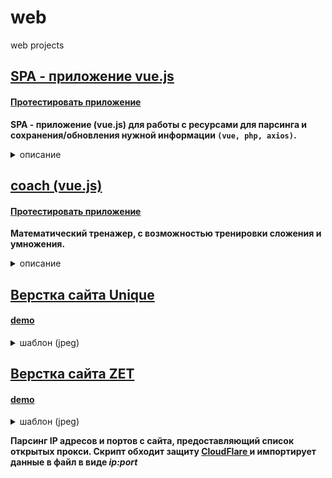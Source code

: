 # web
web projects
<h2> <a href="https://github.com/mikenmsl/web/tree/master/vueProject/IPS" >SPA - приложение vue.js</a></h2>
 <h4><a href="http://zotov.mcdir.ru/index.html">Протестировать приложение</a></h4>
 <p><b> 
 SPA - приложение (vue.js) для работы с ресурсами для парсинга и сохранения/обновления нужной информации <code>(vue, php, axios)</code>.
 </b></p>
 <details>
<summary>описание</summary>
 <p><b> 
 SPA - приложение (vue.js) для работы с ресурсами для парсинга и сохранения/обновления нужной информации <code>(vue, php, axios)</code>.
 </b></p>
 <p>Для обращения к базе данных на сервере, созданы api функции на языке php, к которым обращаемся POST запросами (axios).
 При запуске приложения открывается таблица источников, каждый источник имеет свои ссылки (url) по которым и осуществляется парсинг и сохранение информации.</br>
Парсинг данных осуществляется на сервере с помощью библиотеки simple_html_dom.php</p>
 <ul><b>Опции: </b>
 <li>Смена цветовой схемы (доступна светлая и темная, которая стоит по умолчанию)</li>
 <li>Сортировка таблицы источников по любому столбцу (в прямом и обратном направлении)</li>
 <li>Расширенный поиск в таблице источников по любым полям</li>
 <li>Создание, удаление и редактирование таблиц</li>
 <li>Гибкий парсинг информации</li>
 <li><details>
<summary>схема БД (нажать)</summary>
  <p><img src="http://i.mcgl.ru/HoRD9D6wjJ" alt=""></p>
</details></li>
</ul>
 <ul><b>Компоненты: </b>
  <li> <a href="https://github.com/mikenmsl/web/blob/master/vueProject/IPS/src/App.vue" >App.vue </a> -	родитель </li>
 <li> <a href="https://github.com/mikenmsl/web/blob/master/vueProject/IPS/src/components/MainTableScreen.vue" >MainTableScreen.vue </a> -	интерфейс для работы с таблицей ресурсов</li>
        <li> <a href="https://github.com/mikenmsl/web/blob/master/vueProject/IPS/src/components/SourceTableScreen.vue" >SourceTableScreen.vue </a> -	интерфейс для работы с таблицей ссылкой (url)</li>
 <li> <a href="https://github.com/mikenmsl/web/blob/master/vueProject/IPS/src/components/ViewDate.vue" >ViewDate.vue </a> -	интерфейс для работы с данными и парсингом информации</li>
 <li> <a href="https://github.com/mikenmsl/web/blob/master/vueProject/IPS/ajax.php" >ajax.php </a> -	API функции для работы с базой данных </li>
 <li> <a href="https://github.com/mikenmsl/web/blob/master/vueProject/IPS/src/main.js" >main.js </a> -	регистрация компонентов vue</li>
    </ul>
    </details>
<div>
 <div>
 <h2>
        <a href="https://github.com/mikenmsl/web/tree/master/vueProject/coach" >coach (vue.js)</a>
    </h2>
  <h4><a href="http://zotov.mcdir.ru/coach/index.html">Протестировать приложение</a></h4>
  <p><b> 
 Математический тренажер, с возможностью тренировки сложения и умножения.
 </b></p>
   <details>
<summary>описание</summary>
<p><b> 
 Математический тренажер, с возможностью тренировки сложения и умножения.
 </b></p>
  
 <ul><b>Компоненты: </b>
  <li> <a href="https://github.com/mikenmsl/web/blob/master/vueProject/coach/src/App.vue" >App </a> -	родитель </li>
 <li> <a href="https://github.com/mikenmsl/web/blob/master/vueProject/coach/src/components/Message.vue" >Message </a> -	отвечает за сообщения результата решения примера</li>
        <li> <a href="https://github.com/mikenmsl/web/blob/master/vueProject/coach/src/components/Question.vue" >Question </a> -	генерация и вывод примера</li>
 <li> <a href="https://github.com/mikenmsl/web/blob/master/vueProject/coach/src/components/ResultScreen.vue" >ResultScreen </a> -	результат прохождения уровня</li>
 <li> <a href="https://github.com/mikenmsl/web/blob/master/vueProject/coach/src/components/StartScreen.vue" >StartScreen </a> -	стартовый экран, приветствие и выбор режима</li>
    </ul>
    
</details>

 <h2>
        <a href="https://github.com/mikenmsl/web/tree/master/vueProject/coach" >Верстка сайта Unique</a>
    </h2>
  <h4><a href="http://zotov.mcdir.ru/site/unique/index.html">demo</a></h4>
  
   <details>
<summary>шаблон (jpeg)</summary> 
  <p><img src="http://i.mcgl.ru/ZYJ2uttp8Y" alt=""></p>
</details>
  
   <h2>
        <a href="https://github.com/mikenmsl/web/tree/master/vueProject/coach" >Верстка сайта ZET</a>
    </h2>
  <h4><a href="http://zotov.mcdir.ru/site/ZET/index.html">demo</a></h4>
  
   <details>
<summary>шаблон (jpeg)</summary> 
  <p><img src="http://i.mcgl.ru/gqQ7m6o0jP" alt=""></p>
</details>
<p><b> 
Парсинг IP адресов и портов с сайта, предоставляющий список открытых прокси. Скрипт обходит защиту <a href="https://www.cloudflare.com">CloudFlare </a> и импортирует данные в файл в виде <i>ip:port</i>
 </b></p>
 
 <p>
    
